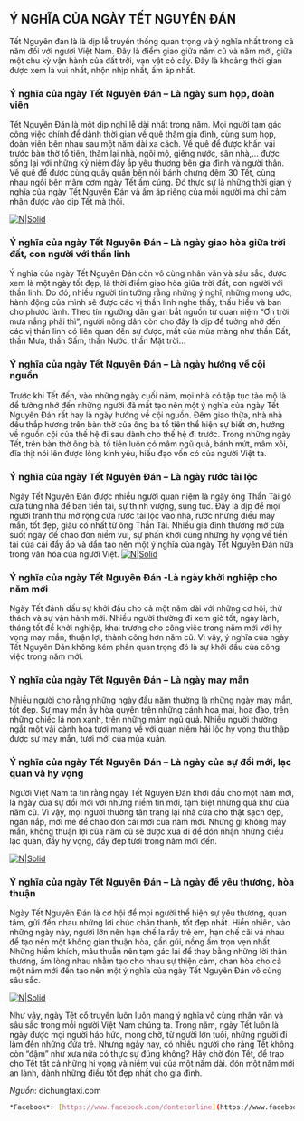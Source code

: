 ## Ý NGHĨA CỦA NGÀY TẾT NGUYÊN ĐÁN

Tết Nguyên đán là là dịp lễ truyền thống quan trọng và ý nghĩa nhất trong cả năm đối với người Việt Nam. Đây là điểm giao giữa năm cũ và năm mới, giữa một chu kỳ vận hành của đất trời, vạn vật cỏ cây. Đây là khoảng thời gian được xem là vui nhất, nhộn nhịp nhất, ấm áp nhất.

### Ý nghĩa của ngày Tết Nguyên Đán – Là ngày sum họp, đoàn viên

Tết Nguyên Đán là một dịp nghỉ lễ dài nhất trong năm. Mọi người tạm gác công việc chính để dành thời gian về quê thăm gia đình, cùng sum họp, đoàn viên bên nhau sau một năm dài xa cách. Về quê để được khấn vái trước bàn thờ tổ tiên, thăm lại nhà, ngôi mộ, giếng nước, sân nhà,… được sống lại với những kỷ niệm đầy ắp yêu thương bên gia đình và người thân. Về quê để được cùng quây quần bên nồi bánh chưng đêm 30 Tết, cùng nhau ngồi bên mâm cơm ngày Tết ấm cúng.
Đó thực sự là những thời gian ý nghĩa của ngày Tết Nguyên Đán và ấm áp riêng của mỗi người mà chỉ cảm nhận được vào dịp Tết mà thôi.

[![N|Solid](https://dichungtaxi.com/blog/wp-content/uploads/2020/12/tet-1.jpg)](https://www.facebook.com/dontetonline)

### Ý nghĩa của ngày Tết Nguyên Đán – Là ngày giao hòa giữa trời đất, con người với thần linh

Ý nghĩa của ngày Tết Nguyên Đán còn vô cùng nhân văn và sâu sắc, được xem là một ngày tốt đẹp, là thời điểm giao hòa giữa trời đất, con người với thần linh. Do đó, nhiều người tin tưởng rằng những ý nghĩ, những mong ước, hành động của mình sẽ được các vị thần linh nghe thấy, thấu hiểu và ban cho phước lành. Theo tín ngưỡng dân gian bắt nguồn từ quan niệm “Ơn trời mưa nắng phải thì”, người nông dân còn cho đây là dịp để tưởng nhớ đến các vị thần linh có liên quan đến sự được, mất của mùa màng như thần Đất, thần Mưa, thần Sấm, thần Nước, thần Mặt trời…

### Ý nghĩa của ngày Tết Nguyên Đán – Là ngày hướng về cội nguồn

Trước khi Tết đến, vào những ngày cuối năm, mọi nhà có tập tục tảo mộ là để tưởng nhớ đến những người đã mất tạo nên một ý nghĩa của ngày Tết Nguyên Đán rất hay là ngày hướng về cội nguồn. Đêm giao thừa, nhà nhà đều thắp hương  trên bàn thờ của ông bà tổ tiên thể hiện sự biết ơn, hướng về nguồn cội của thế hệ đi sau dành cho thế hệ đi trước. Trong những ngày Tết, trên bàn thờ ông bà, tổ tiên luôn có mâm ngũ quả, bánh mứt, mâm xôi, đĩa thịt nói lên được lòng kính yêu, hiếu đạo vốn có của người Việt ta.
### Ý nghĩa của ngày Tết Nguyên Đán – Là ngày rước tài lộc
Ngày Tết Nguyên Đán được nhiều người quan niệm là ngày ông Thần Tài gõ cửa từng nhà để ban tiền tài, sự thịnh vượng, sung túc. Đây là dịp để mọi người tranh thủ mở rộng cửa rước tài lộc vào nhà, rước những điều may mắn, tốt đẹp, giàu có nhất từ ông Thần Tài. Nhiều gia đình thường mở cửa suốt ngày để chào đón niềm vui, sự phấn khởi cùng những hy vọng về tiền tài của cải đầy ắp và dần tạo nên một ý nghĩa của ngày Tết Nguyên Đán nữa trong văn hóa của người Việt.
[![N|Solid](https://dichungtaxi.com/blog/wp-content/uploads/2020/12/tet-2.jpg)](https://www.facebook.com/dontetonline)

### Ý nghĩa của ngày Tết Nguyên Đán -Là ngày khởi nghiệp cho năm mới

Ngày Tết đánh dấu sự khởi đầu cho cả một năm dài với những cơ hội, thử thách và sự vận hành mới. Nhiều người thường đi xem giờ tốt, ngày lành, tháng tốt để khởi nghiệp, khai trương cho công việc trong năm mới với hy vọng may mắn, thuận lợi, thành công hơn năm cũ. Vì vậy, ý nghĩa của ngày Tết Nguyên Đán không kém phần quan trọng đó là sự khởi đầu của công việc trong năm mới.

### Ý nghĩa của ngày Tết Nguyên Đán – Là ngày may mắn

Nhiều người cho rằng những ngày đầu năm thường là những ngày may mắn, tốt đẹp. Sự may mắn ấy hòa quyện trên những cánh hoa mai, hoa đào, trên những chiếc lá non xanh, trên những mâm ngũ quả. Nhiều người thường ngắt một vài cành hoa tươi mang về với quan niệm hái lộc hy vọng thu thập được sự may mắn, tươi mới của mùa xuân.

### Ý nghĩa của ngày Tết Nguyên Đán – Là ngày của sự đổi mới, lạc quan và hy vọng

Người Việt Nam ta tin rằng ngày Tết Nguyên Đán khởi đầu cho một năm mới, là ngày của sự đổi mới với những niềm tin mới, tạm biệt những quá khứ của năm cũ. Vì vậy, mọi người thường tân trang lại nhà cửa cho thật sạch đẹp, ngăn nắp, mới mẻ để chào đón cái mới của năm mới. Những gì không may mắn, không thuận lợi của năm cũ sẽ được xua đi để đón nhận những điều lạc quan, đầy hy vọng, đầy đẹp tươi trong năm mới đến.

[![N|Solid](https://dichungtaxi.com/blog/wp-content/uploads/2020/12/tet.jpg)](https://www.facebook.com/dontetonline)

### Ý nghĩa của ngày Tết Nguyên Đán – Là ngày để yêu thương, hòa thuận

Ngày Tết Nguyên Đán là cơ hội để mọi người thể hiện sự yêu thương, quan tâm, gửi đến nhau những lời chúc chân thành, tốt đẹp nhất. Hiển nhiên, vào những ngày này, người lớn nên hạn chế la rầy trẻ em, hạn chế cãi vả nhau để tạo nên một không gian thuận hòa, gần gũi, nồng ấm trọn vẹn nhất. Những hiềm khích, mâu thuẫn nên tạm gác lại để thay bằng những lời thân thương, ấm lòng nhau nhằm tạo cho nhau sự thiện cảm, chan hòa cho cả một năm mới đến tạo nên một ý nghĩa của ngày Tết Nguyên Đán vô cùng sâu sắc.

[![N|Solid](https://dichungtaxi.com/blog/wp-content/uploads/2020/12/tet.jpg)](https://www.facebook.com/dontetonline)

Như vậy, ngày Tết cổ truyền luôn luôn mang ý nghĩa vô cùng nhân văn và sâu sắc trong mỗi người Việt Nam chúng ta. Trong năm, ngày Tết luôn là ngày được mọi người háo hức, mong chờ, từ người lớn tuổi, những người đi làm đến những đứa trẻ. Nhưng ngày nay, có nhiều người cho rằng Tết không còn “đậm” như xưa nữa có thực sự đúng không? Hãy chờ đón Tết, để trao cho Tết tất cả những hi vọng và niềm vui của một năm dài. đón một năm mới an lành, dành những điều tốt đẹp nhất cho gia đình.

*Nguồn*: dichungtaxi.com

```sh
*Facebook*: [https://www.facebook.com/dontetonline](https://www.facebook.com/dontetonline)
```
